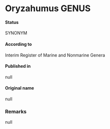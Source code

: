 Oryzahumus GENUS
=======

#### Status
SYNONYM

#### According to
Interim Register of Marine and Nonmarine Genera

#### Published in
null

#### Original name
null

### Remarks
null